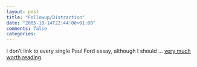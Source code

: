 ```yaml
---
layout: post
title: "Followup/Distraction"
date: "2005-10-14T22:44:00+01:00"
comments: false
categories: 
---
```


<p>I don&#8217;t link to every single Paul Ford essay, although I should &#8230; <a href="http://www.ftrain.com/Followup.html">very much worth reading</a>.</p>



